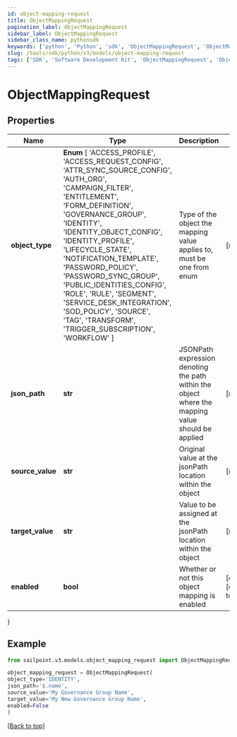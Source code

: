 ```yaml
---
id: object-mapping-request
title: ObjectMappingRequest
pagination_label: ObjectMappingRequest
sidebar_label: ObjectMappingRequest
sidebar_class_name: pythonsdk
keywords: ['python', 'Python', 'sdk', 'ObjectMappingRequest', 'ObjectMappingRequest'] 
slug: /tools/sdk/python/v3/models/object-mapping-request
tags: ['SDK', 'Software Development Kit', 'ObjectMappingRequest', 'ObjectMappingRequest']
---
```


# ObjectMappingRequest


## Properties

Name | Type | Description | Notes
------------ | ------------- | ------------- | -------------
**object_type** |  **Enum** [  'ACCESS_PROFILE',    'ACCESS_REQUEST_CONFIG',    'ATTR_SYNC_SOURCE_CONFIG',    'AUTH_ORG',    'CAMPAIGN_FILTER',    'ENTITLEMENT',    'FORM_DEFINITION',    'GOVERNANCE_GROUP',    'IDENTITY',    'IDENTITY_OBJECT_CONFIG',    'IDENTITY_PROFILE',    'LIFECYCLE_STATE',    'NOTIFICATION_TEMPLATE',    'PASSWORD_POLICY',    'PASSWORD_SYNC_GROUP',    'PUBLIC_IDENTITIES_CONFIG',    'ROLE',    'RULE',    'SEGMENT',    'SERVICE_DESK_INTEGRATION',    'SOD_POLICY',    'SOURCE',    'TAG',    'TRANSFORM',    'TRIGGER_SUBSCRIPTION',    'WORKFLOW' ] | Type of the object the mapping value applies to, must be one from enum | [required]
**json_path** | **str** | JSONPath expression denoting the path within the object where the mapping value should be applied | [required]
**source_value** | **str** | Original value at the jsonPath location within the object | [required]
**target_value** | **str** | Value to be assigned at the jsonPath location within the object | [required]
**enabled** | **bool** | Whether or not this object mapping is enabled | [optional] [default to False]
}

## Example

```python
from sailpoint.v3.models.object_mapping_request import ObjectMappingRequest

object_mapping_request = ObjectMappingRequest(
object_type='IDENTITY',
json_path='$.name',
source_value='My Governance Group Name',
target_value='My New Governance Group Name',
enabled=False
)

```
[[Back to top]](#) 

